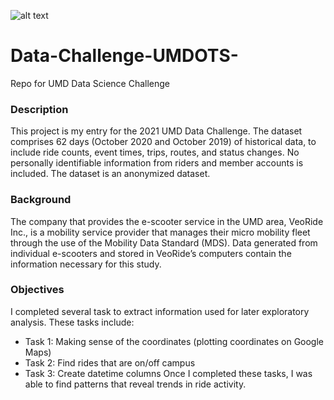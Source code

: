 ![alt text](https://imgur.com/a/lHyaR4g)

# Data-Challenge-UMDOTS-
Repo for UMD Data Science Challenge

### Description
This project is my entry for the 2021 UMD Data Challenge. The dataset comprises 62 days (October 2020 and October 2019) of historical data, to include ride counts, event times, trips, routes, and status changes. No personally identifiable information from riders and member accounts is included. The dataset is an anonymized dataset. 

### Background
The company that provides the e-scooter service in the UMD area, VeoRide Inc., is a mobility service provider that manages their micro mobility fleet through the use of the Mobility Data Standard (MDS). Data generated from individual e-scooters and stored in VeoRide’s computers contain the information necessary for this study. 

### Objectives
I completed several task to extract information used for later exploratory analysis. These tasks include:
* Task 1: Making sense of the coordinates (plotting coordinates on Google Maps)
* Task 2: Find rides that are on/off campus
* Task 3: Create datetime columns
Once I completed these tasks, I was able to find patterns that reveal trends in ride activity.
